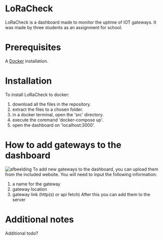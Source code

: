 # LoRaCheck

LoRaCheck is a dashboard made to monitor the uptime of IOT gateways.
It was made by three students as an assignment for school.

# Prerequisites
A [Docker](https://www.docker.com/) installation.

# Installation

To install LoRaCheck to docker:
1. download all the files in the repository.
2. extract the files to a chosen folder.
3. in a docker terminal, open the 'src' directory.
4. execute the command 'docker-compose up'.
5. open the dashboard on 'localhost:3000'.

# How to add gateways to the dashboard
![afbeelding](https://github.com/user-attachments/assets/f2e1af9e-eb43-4d8f-bace-11d008abdcac)
To add new gateways to the dashboard, you can upload them from the included website.
You will need to input the following information:
1. a name for the gateway
2. gateway location
3. gateway link (http(s) or api fetch)
After this you can add them to the server


# Additional notes
Additional todo?

